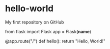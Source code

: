 # hello-world
My first repository on GitHub

from flask import Flask
app = Flask(__name__)

@app.route("/")
def hello():
    return "Hello, World!"
